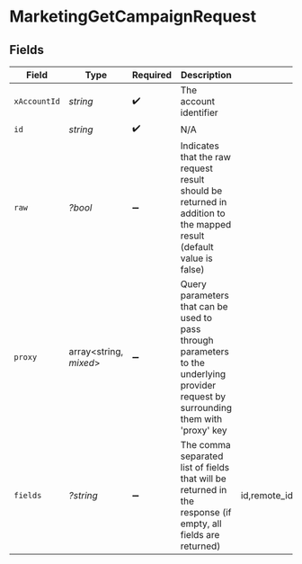 # MarketingGetCampaignRequest


## Fields

| Field                                                                                                                                            | Type                                                                                                                                             | Required                                                                                                                                         | Description                                                                                                                                      | Example                                                                                                                                          |
| ------------------------------------------------------------------------------------------------------------------------------------------------ | ------------------------------------------------------------------------------------------------------------------------------------------------ | ------------------------------------------------------------------------------------------------------------------------------------------------ | ------------------------------------------------------------------------------------------------------------------------------------------------ | ------------------------------------------------------------------------------------------------------------------------------------------------ |
| `xAccountId`                                                                                                                                     | *string*                                                                                                                                         | :heavy_check_mark:                                                                                                                               | The account identifier                                                                                                                           |                                                                                                                                                  |
| `id`                                                                                                                                             | *string*                                                                                                                                         | :heavy_check_mark:                                                                                                                               | N/A                                                                                                                                              |                                                                                                                                                  |
| `raw`                                                                                                                                            | *?bool*                                                                                                                                          | :heavy_minus_sign:                                                                                                                               | Indicates that the raw request result should be returned in addition to the mapped result (default value is false)                               |                                                                                                                                                  |
| `proxy`                                                                                                                                          | array<string, *mixed*>                                                                                                                           | :heavy_minus_sign:                                                                                                                               | Query parameters that can be used to pass through parameters to the underlying provider request by surrounding them with 'proxy' key             |                                                                                                                                                  |
| `fields`                                                                                                                                         | *?string*                                                                                                                                        | :heavy_minus_sign:                                                                                                                               | The comma separated list of fields that will be returned in the response (if empty, all fields are returned)                                     | id,remote_id,name,created_at,updated_at,description,schedule_type,status,channels,first_sent_at,last_sent_at,tags,messages,unified_custom_fields |